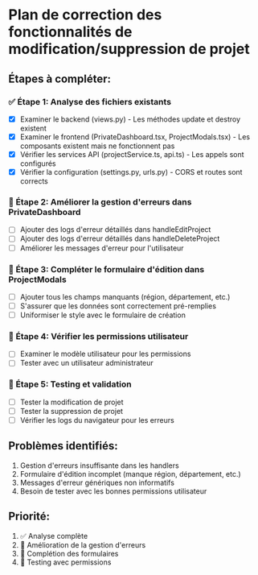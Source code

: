 # Plan de correction des fonctionnalités de modification/suppression de projet

## Étapes à compléter:

### ✅ Étape 1: Analyse des fichiers existants
- [x] Examiner le backend (views.py) - Les méthodes update et destroy existent
- [x] Examiner le frontend (PrivateDashboard.tsx, ProjectModals.tsx) - Les composants existent mais ne fonctionnent pas
- [x] Vérifier les services API (projectService.ts, api.ts) - Les appels sont configurés
- [x] Vérifier la configuration (settings.py, urls.py) - CORS et routes sont corrects

### 🔄 Étape 2: Améliorer la gestion d'erreurs dans PrivateDashboard
- [ ] Ajouter des logs d'erreur détaillés dans handleEditProject
- [ ] Ajouter des logs d'erreur détaillés dans handleDeleteProject
- [ ] Améliorer les messages d'erreur pour l'utilisateur

### 🔄 Étape 3: Compléter le formulaire d'édition dans ProjectModals
- [ ] Ajouter tous les champs manquants (région, département, etc.)
- [ ] S'assurer que les données sont correctement pré-remplies
- [ ] Uniformiser le style avec le formulaire de création

### 🔄 Étape 4: Vérifier les permissions utilisateur
- [ ] Examiner le modèle utilisateur pour les permissions
- [ ] Tester avec un utilisateur administrateur

### 🔄 Étape 5: Testing et validation
- [ ] Tester la modification de projet
- [ ] Tester la suppression de projet
- [ ] Vérifier les logs du navigateur pour les erreurs

## Problèmes identifiés:
1. Gestion d'erreurs insuffisante dans les handlers
2. Formulaire d'édition incomplet (manque région, département, etc.)
3. Messages d'erreur génériques non informatifs
4. Besoin de tester avec les bonnes permissions utilisateur

## Priorité:
1. ✅ Analyse complète
2. 🔄 Amélioration de la gestion d'erreurs
3. 🔄 Complétion des formulaires
4. 🔄 Testing avec permissions
